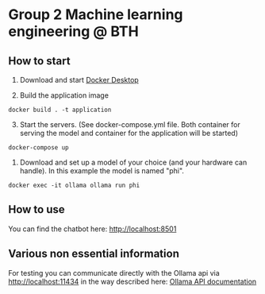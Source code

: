 # Group 2 Machine learning engineering @ BTH 
## How to start

1. Download and start [Docker Desktop](https://www.docker.com/products/docker-desktop/)

2. Build the application image

```
docker build . -t application
```

3. Start the servers. (See docker-compose.yml file. Both container for serving the model and container for the application will be started)
   
```
docker-compose up
```

1. Download and set up a model of your choice (and your hardware can handle). In this example the model is named "phi".

```
docker exec -it ollama ollama run phi
```

## How to use

You can find the chatbot here: [http://localhost:8501](http://localhost:8501)

## Various non essential information
For testing you can communicate directly with the Ollama api via [http://localhost:11434](http://localhost:11434) in the way described here: [Ollama API documentation](https://github.com/ollama/ollama/blob/main/docs/api.md)
